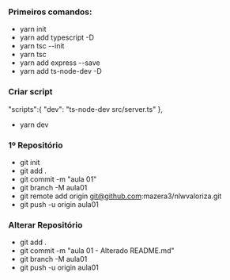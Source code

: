 ### Primeiros comandos:

- yarn init
- yarn add typescript -D
- yarn tsc --init
- yarn tsc
- yarn add express --save
- yarn add ts-node-dev -D

### Criar script

"scripts":{
"dev": "ts-node-dev src/server.ts"
},

- yarn dev

### 1º Repositório

- git init
- git add .
- git commit -m "aula 01"
- git branch -M aula01
- git remote add origin git@github.com:mazera3/nlwvaloriza.git
- git push -u origin aula01

### Alterar Repositório

- git add .
- git commit -m "aula 01 - Alterado README.md"
- git branch -M aula01
- git push -u origin aula01
